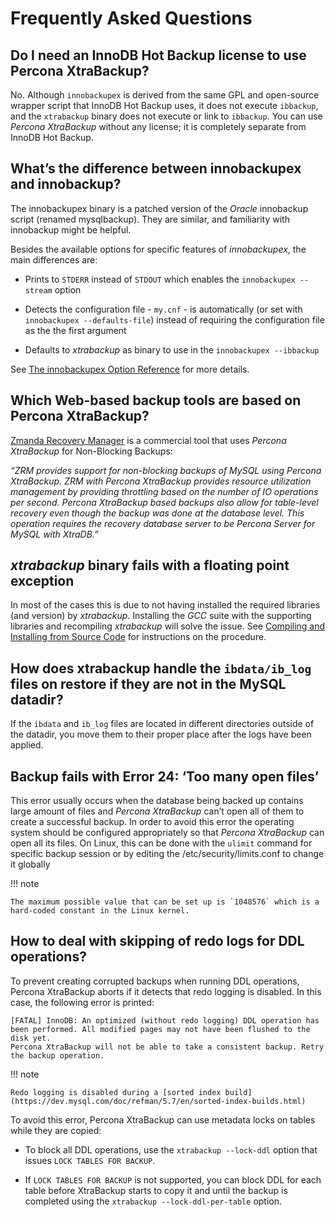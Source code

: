 # Frequently Asked Questions

## Do I need an InnoDB Hot Backup license to use Percona XtraBackup?

No. Although `innobackupex` is derived from the same GPL and open-source
wrapper script that InnoDB Hot Backup uses, it does not execute `ibbackup`,
and the `xtrabackup` binary does not execute or link to `ibbackup`. You
can use *Percona  XtraBackup* without any license; it is completely separate
from InnoDB Hot Backup.

## What’s the difference between innobackupex and innobackup?

The innobackupex binary is a patched version of the *Oracle* innobackup script (renamed mysqlbackup). They are similar, and familiarity with innobackup might be helpful.

Besides the available options for specific features of *innobackupex*, the main differences are:

* Prints to `STDERR` instead of `STDOUT` which enables the `innobackupex --stream` option

* Detects the configuration file - `my.cnf` - is automatically (or set with `innobackupex --defaults-file`) instead of requiring the configuration file as the the first argument

* Defaults to *xtrabackup* as binary to use in the `innobackupex --ibbackup`

See [The innobackupex Option Reference](innobackupex/innobackupex_option_reference.md) for more details.

## Which Web-based backup tools are based on Percona XtraBackup?

[Zmanda Recovery Manager](http://www.zmanda.com/zrm-mysql-enterprise.html) is
a commercial tool that uses *Percona  XtraBackup* for Non-Blocking Backups:

 *“ZRM provides support for non-blocking backups of MySQL using *Percona XtraBackup*. ZRM with *Percona  XtraBackup* provides resource utilization management by providing throttling based on the number of IO operations per second. *Percona  XtraBackup* based backups also allow for table-level recovery even though the backup was done at the database level. This operation requires the recovery database server to be *Percona Server for MySQL* with XtraDB.”*

## *xtrabackup* binary fails with a floating point exception

In most of the cases this is due to not having installed the required libraries (and version) by *xtrabackup*. Installing the *GCC* suite with the supporting libraries and recompiling *xtrabackup* will solve the issue. See [Compiling and Installing from Source Code](installation/compiling_xtrabackup.md) for instructions on the procedure.

## How does xtrabackup handle the `ibdata/ib_log` files on restore if they are not in the MySQL datadir?

If the `ibdata` and `ib_log` files are located in different
directories outside of the datadir, you move them to their proper place after the logs have been applied.

## Backup fails with Error 24: ‘Too many open files’

This error usually occurs when the database being backed up contains large amount of files and *Percona  XtraBackup* can’t open all of them to create a successful backup. In order to avoid this error the operating system should be configured appropriately so that *Percona  XtraBackup* can open all its files. On Linux, this can be done with the `ulimit` command for specific backup session or by editing the /etc/security/limits.conf to change it globally

!!! note

    The maximum possible value that can be set up is `1048576` which is a hard-coded constant in the Linux kernel.

## How to deal with skipping of redo logs for DDL operations?

To prevent creating corrupted backups when running DDL operations,
Percona XtraBackup aborts if it detects that redo logging is disabled.
In this case, the following error is printed:

```text
[FATAL] InnoDB: An optimized (without redo logging) DDL operation has been performed. All modified pages may not have been flushed to the disk yet.
Percona XtraBackup will not be able to take a consistent backup. Retry the backup operation.
```

!!! note

    Redo logging is disabled during a [sorted index build](https://dev.mysql.com/doc/refman/5.7/en/sorted-index-builds.html)

To avoid this error,
Percona XtraBackup can use metadata locks on tables while they are copied:

* To block all DDL operations, use the `xtrabackup --lock-ddl` option
that issues `LOCK TABLES FOR BACKUP`.

* If `LOCK TABLES FOR BACKUP` is not supported, you can block DDL for each
table before XtraBackup starts to copy it and until the backup is completed
using the `xtrabackup --lock-ddl-per-table` option.
